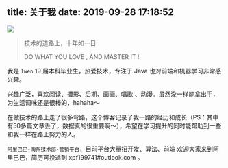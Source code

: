 title: 关于我
date: 2019-09-28 17:18:52
---
![](http://images.heniankj.com/20190928173855.png)



> 技术的道路上，十年如一日
>
> DO WHAT YOU LOVE , AND MASTER IT !	

我是 `lwen` 19 届本科毕业生，热爱技术，专注于 Java 也对前端和机器学习非常感兴趣。

兴趣广泛，喜欢阅读、摄影、后期、画画、唱歌 、动漫。虽然没一样能拿出手，为生活调味还是很棒的，hahaha～  

在做技术的路上走了很多弯路，这个博客记录了我一路的经历和成长（PS：其中有50多篇文章丢了，数据真的很重要啊～），希望在学习提升的同时能帮助到一些和我一样在路上努力的人。

 `阿里巴巴-淘系技术部-营销平台`，目前平台大量招开发、算法、前端 欢迎大家来到阿里巴巴，简历可投递到 xpf199741#outlook.com 。